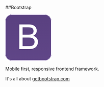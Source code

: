 ##Bootstrap

![bs](img/bs.png)

Mobile first, responsive frontend framework.

It's all about [getbootstrap.com](getbootstrap.com)